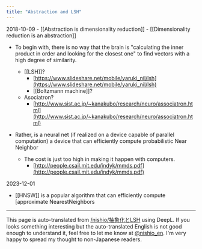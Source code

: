 ```yaml
---
title: "Abstraction and LSH"
---
```


2018-10-09
    - [[Abstraction is dimensionality reduction]]
        - [[Dimensionality reduction is an abstraction]]
- To begin with, there is no way that the brain is "calculating the inner product in order and looking for the closest one" to find vectors with a high degree of similarity.
    - [[LSH]]?
        - [https://www.slideshare.net/mobile/yaruki_nil/lsh](https://www.slideshare.net/mobile/yaruki_nil/lsh)
        - [[Boltzmann machine]]?
    - Asociatron?
        - [http://www.sist.ac.jp/~kanakubo/research/neuro/associatron.html](http://www.sist.ac.jp/~kanakubo/research/neuro/associatron.html)

- Rather, is a neural net (if realized on a device capable of parallel computation) a device that can efficiently compute probabilistic Near Neighbor
    - The cost is just too high in making it happen with computers.
        - [http://people.csail.mit.edu/indyk/mmds.pdf](http://people.csail.mit.edu/indyk/mmds.pdf)

2023-12-01
- [[HNSW]] is a popular algorithm that can efficiently compute [approximate NearestNeighbors

---
This page is auto-translated from [/nishio/抽象化とLSH](https://scrapbox.io/nishio/抽象化とLSH) using DeepL. If you looks something interesting but the auto-translated English is not good enough to understand it, feel free to let me know at [@nishio_en](https://twitter.com/nishio_en). I'm very happy to spread my thought to non-Japanese readers.